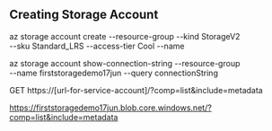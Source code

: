 ﻿
## Creating Storage Account
az storage account create --resource-group <YourResourxceGroupName> --kind StorageV2 \
        --sku Standard_LRS --access-tier Cool --name <UniqueStorageAccountName>

az storage account show-connection-string --resource-group <YourResourxceGroupName> \
    --name firststoragedemo17jun --query connectionString

GET https://[url-for-service-account]/?comp=list&include=metadata

https://firststoragedemo17jun.blob.core.windows.net/?comp=list&include=metadata



